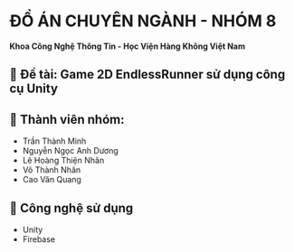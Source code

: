# ĐỒ ÁN CHUYÊN NGÀNH - NHÓM 8

**Khoa Công Nghệ Thông Tin - Học Viện Hàng Không Việt Nam**

## 📅 Đề tài: Game 2D EndlessRunner sử dụng công cụ Unity 

## 📅 Thành viên nhóm:
- Trần Thành Minh
- Nguyễn Ngọc Anh Dương
- Lê Hoàng Thiện Nhân
- Võ Thành Nhân
- Cao Văn Quang

## 📅 Công nghệ sử dụng
- Unity
- Firebase

